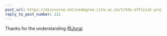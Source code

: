 ```yaml
---
post_url: https://discourse.onlinedegree.iitm.ac.in/t/tds-official-project1-discrepencies/171141/212
reply_to_post_number: 211
---
```

Thanks for the understanding [@Jivraj](/u/jivraj)